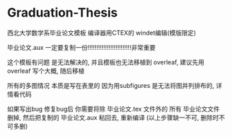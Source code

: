 # Graduation-Thesis
西北大学数学系毕业论文模板
编译器用CTEX的 windet编辑(模版限定)

毕业论文.aux  一定要复制一份!!!!!!!!!!!!!!!!!!!!!!!!!非常重要

这个模板有问题 是无法解决的, 并且模板也无法移植到 overleaf, 建议先用 overleaf 写个大概, 随后移植

所有的多图情况 本质是写在表里的 因为用subfigures  是无法将图并列排布的, 详情看代码

如果写出bug  修复bug后  你需要将除   毕业论文.tex  文件外的  所有 毕业论文文件  删掉, 然后把复制的  毕业论文.aux  粘回去, 重新编译
(以上步骤缺一不可, 删除时不可多删)
